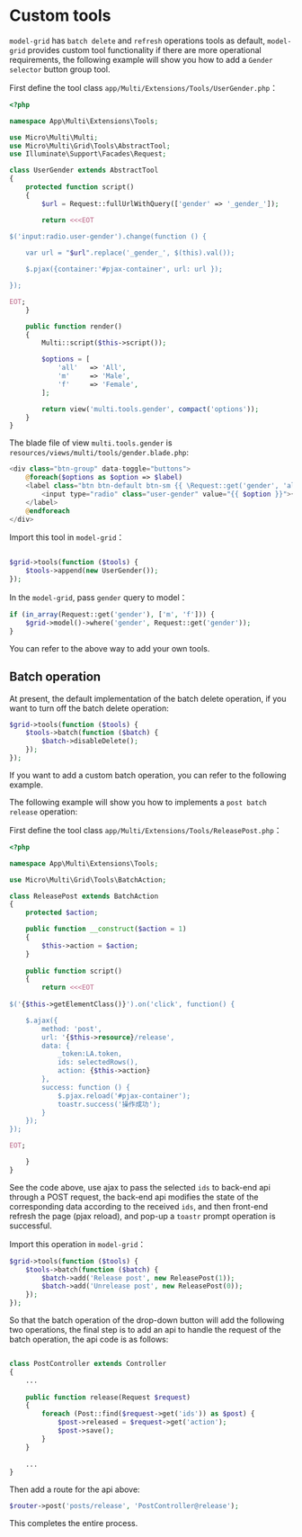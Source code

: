 # Custom tools

`model-grid` has `batch delete` and `refresh` operations tools as default, `model-grid` provides custom tool functionality if there are more operational requirements, the following example will show you how to add a `Gender selector` button group tool.

First define the tool class `app/Multi/Extensions/Tools/UserGender.php`：

```php
<?php

namespace App\Multi\Extensions\Tools;

use Micro\Multi\Multi;
use Micro\Multi\Grid\Tools\AbstractTool;
use Illuminate\Support\Facades\Request;

class UserGender extends AbstractTool
{
    protected function script()
    {
        $url = Request::fullUrlWithQuery(['gender' => '_gender_']);

        return <<<EOT
    
$('input:radio.user-gender').change(function () {

    var url = "$url".replace('_gender_', $(this).val());

    $.pjax({container:'#pjax-container', url: url });

});

EOT;
    }

    public function render()
    {
        Multi::script($this->script());

        $options = [
            'all'   => 'All',
            'm'     => 'Male',
            'f'     => 'Female',
        ];

        return view('multi.tools.gender', compact('options'));
    }
}

```
The blade file of view `multi.tools.gender` is `resources/views/multi/tools/gender.blade.php`:
```php
<div class="btn-group" data-toggle="buttons">
    @foreach($options as $option => $label)
    <label class="btn btn-default btn-sm {{ \Request::get('gender', 'all') == $option ? 'active' : '' }}">
        <input type="radio" class="user-gender" value="{{ $option }}">{{$label}}
    </label>
    @endforeach
</div>
```

Import this tool in `model-grid`：
```php

$grid->tools(function ($tools) {
    $tools->append(new UserGender());
});

```

In the `model-grid`, pass `gender` query to model：
```php
if (in_array(Request::get('gender'), ['m', 'f'])) {
    $grid->model()->where('gender', Request::get('gender'));
}
```

You can refer to the above way to add your own tools.

## Batch operation

At present, the default implementation of the batch delete operation, if you want to turn off the batch delete operation:
```php
$grid->tools(function ($tools) {
    $tools->batch(function ($batch) {
        $batch->disableDelete();
    });
});

```

If you want to add a custom batch operation, you can refer to the following example.

The following example will show you how to implements a `post batch release` operation:

First define the tool class `app/Multi/Extensions/Tools/ReleasePost.php`：
```php
<?php

namespace App\Multi\Extensions\Tools;

use Micro\Multi\Grid\Tools\BatchAction;

class ReleasePost extends BatchAction
{
    protected $action;

    public function __construct($action = 1)
    {
        $this->action = $action;
    }
    
    public function script()
    {
        return <<<EOT
        
$('{$this->getElementClass()}').on('click', function() {

    $.ajax({
        method: 'post',
        url: '{$this->resource}/release',
        data: {
            _token:LA.token,
            ids: selectedRows(),
            action: {$this->action}
        },
        success: function () {
            $.pjax.reload('#pjax-container');
            toastr.success('操作成功');
        }
    });
});

EOT;

    }
}
```

See the code above, use ajax to pass the selected `ids` to back-end api through a POST request, the back-end api modifies the state of the corresponding data according to the received `ids`, and then front-end refresh the page (pjax reload), and pop-up a `toastr` prompt operation is successful.

Import this operation in `model-grid`：
```php
$grid->tools(function ($tools) {
    $tools->batch(function ($batch) {
        $batch->add('Release post', new ReleasePost(1));
        $batch->add('Unrelease post', new ReleasePost(0));
    });
});
```

So that the batch operation of the drop-down button will add the following two operations, the final step is to add an api to handle the request of the batch operation, the api code is as follows:
```php

class PostController extends Controller
{
    ...
    
    public function release(Request $request)
    {
        foreach (Post::find($request->get('ids')) as $post) {
            $post->released = $request->get('action');
            $post->save();
        }
    }
    
    ...
}
```

Then add a route for the api above:
```php
$router->post('posts/release', 'PostController@release');
```

This completes the entire process.